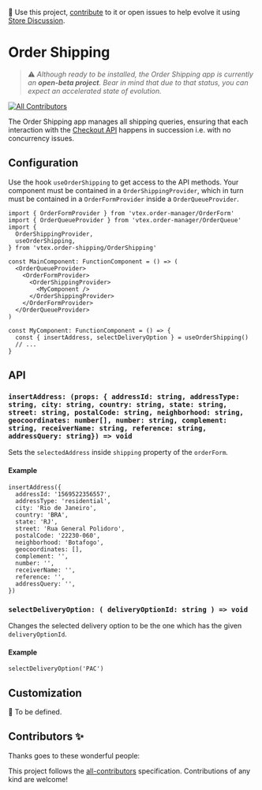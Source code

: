 📢 Use this project, [contribute](https://github.com/vtex-apps/order-shipping) to it or open issues to help evolve it using [Store Discussion](https://github.com/vtex-apps/store-discussion).

# Order Shipping

> :warning: *Although ready to be installed, the Order Shipping app is currently an **open-beta project**. Bear in mind that due to that status, you can expect an accelerated state of evolution.*

<!-- DOCS-IGNORE:start -->
<!-- ALL-CONTRIBUTORS-BADGE:START - Do not remove or modify this section -->
[![All Contributors](https://img.shields.io/badge/all_contributors-0-orange.svg?style=flat-square)](#contributors-)
<!-- ALL-CONTRIBUTORS-BADGE:END -->
<!-- DOCS-IGNORE:end -->

The Order Shipping app manages all shipping queries, ensuring that each interaction with the [Checkout API](https://developers.vtex.com/vtex-developer-docs/reference/catalog-api-overview) happens in succession i.e. with no concurrency issues. 

## Configuration 

Use the hook `useOrderShipping` to get access to the API methods. Your component must be contained in a `OrderShippingProvider`, which in turn must be contained in a `OrderFormProvider` inside a `OrderQueueProvider`.

```tsx
import { OrderFormProvider } from 'vtex.order-manager/OrderForm'
import { OrderQueueProvider } from 'vtex.order-manager/OrderQueue'
import {
  OrderShippingProvider,
  useOrderShipping,
} from 'vtex.order-shipping/OrderShipping'

const MainComponent: FunctionComponent = () => (
  <OrderQueueProvider>
    <OrderFormProvider>
      <OrderShippingProvider>
        <MyComponent />
      </OrderShippingProvider>
    </OrderFormProvider>
  </OrderQueueProvider>
)

const MyComponent: FunctionComponent = () => {
  const { insertAddress, selectDeliveryOption } = useOrderShipping()
  // ...
}
```

## API

### `insertAddress: (props: { addressId: string, addressType: string, city: string, country: string, state: string, street: string, postalCode: string, neighborhood: string, geocoordinates: number[], number: string, complement: string, receiverName: string, reference: string, addressQuery: string}) => void`

Sets the `selectedAddress` inside `shipping` property of the `orderForm`.

#### Example

```tsx
insertAddress({
  addressId: '1569522356557',
  addressType: 'residential',
  city: 'Rio de Janeiro',
  country: 'BRA',
  state: 'RJ',
  street: 'Rua General Polidoro',
  postalCode: '22230-060',
  neighborhood: 'Botafogo',
  geocoordinates: [],
  complement: '',
  number: '',
  receiverName: '',
  reference: '',
  addressQuery: '',
})
```

### `selectDeliveryOption: ( deliveryOptionId: string ) => void`

Changes the selected delivery option to be the one which has the given `deliveryOptionId`.

#### Example

```tsx
selectDeliveryOption('PAC')
```

## Customization

🚧 To be defined.

<!-- DOCS-IGNORE:start -->

## Contributors ✨

Thanks goes to these wonderful people:

<!-- ALL-CONTRIBUTORS-LIST:START - Do not remove or modify this section -->
<!-- prettier-ignore-start -->
<!-- markdownlint-disable -->
<!-- markdownlint-enable -->
<!-- prettier-ignore-end -->
<!-- ALL-CONTRIBUTORS-LIST:END -->

This project follows the [all-contributors](https://github.com/all-contributors/all-contributors) specification. Contributions of any kind are welcome!

<!-- DOCS-IGNORE:end -->
